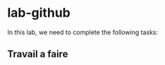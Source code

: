 # lab-github

In this lab, we need to complete the following tasks:

## Travail a faire

<!-- 
1. Working with Branches in GitHub: We will explore how to create, manage, and work with branches in GitHub. Branches allow us to work on different features or fixes concurrently without affecting the main codebase. We'll learn how to create branches, switch between them, and merge changes back to the main branch.

1. Resolving Conflicts: Conflict resolution is a common challenge when collaborating on code. We will practice resolving conflicts that may occur when merging branches. This involves identifying conflicting changes and deciding which version of the code to keep.

By completing these tasks, we aim to improve our understanding of version control, branch management, and conflict resolution in GitHub.

Steps to make conflict

After collaborate with someone else to work on same repo

**First you need to clone your repo**

`git clone https://github.com/yasmine-daifane/lab-github.git`

**than you need to clone your repo**

- than you can start changing in files according to your tasks => but sometimes you may change same line that your group mate changed too
  in this stuation when you try to merge your branch with his branch you will get a conflict.

**Create your branch and push**

`git checkout -b <branch-name>`
Replace with the desired name for your new branch. This command creates a new branch and switches to it.
**If you want to create the branch but stay on your current branch, you can omit the -b flag:**

`git branch <branch-name>`

**After creating the branch, you can switch to it later using:**

`git checkout <branch-name>`

Or, if you're using Git version 2.23 or later, you can use the git switch command to switch branches:

`git switch <branch-name>`
Remember to replace with the actual name you want to give to your new branch.

To merge branches barnch-1 and branch-2 into the main branch, follow these steps:

Ensure You're on the Main Branch:
Before you start merging, ensure that you are on the main branch. You can switch to the main branch using the following command:

`git checkout main`
**Pull the Latest Changes:**

It's a good practice to ensure your main branch is up-to-date with the remote repository before merging any branches. You can do this with:

`git pull origin main`
Merge the Branches: To merge the barnch-1 into main, use the following command:

`git merge barnch-1`
Then, if there are no conflicts, to merge the branch-2 into main, use:

`git merge branch-2`

**Resolve Conflicts (If Any):**

If there are conflicts during the merge process, Git will pause and allow you to resolve them. You'll need to open the conflicted files, resolve the conflicts

**follow this steps to resolve conflict**

```
<body>
<<<<<<< HEAD
    Hello im jalil betroji a full stack developer and solicode intern
=======
    hussein ipsum dolor sit amet consectetur adipisicing elit.
>>>>>>> origin/hussein
    Sed maiores quo debitis harum dolorum, itaque aliquid reiciendis
    quasi repellendus aliquam alias ipsam eligendi earum voluptate totam! Quos deleniti pariatur nemo?
    ll
    lorem
    MMMM
</body>

```

**Accept Current Change**
use it if you want to keep the current change ignore the Incoming Change

**Accept Incoming Change**
use it if you want to keep the Incoming Change ignore the current Change
**Accept Both Changes**
use it if you want to keep the both Changes
**Compare Changes**
use it if you want to caompare changes and see what you want to keep and what you want to change

**then stage the resolved files using:**

`git add <conflicted-file-name>`
Once all conflicts are resolved, continue the merge process with:

`git merge --continue`
Commit the Merged Changes: After resolving any conflicts and making sure everything is as you want it, commit the merged changes:

`git commit -m "Merge branch-1 and branch-2 into main"`
**Push the Changes to Remote:**
Finally, push the merged changes to the remote repository:

`git push origin main`
Now, the changes from the bracnh-1 and branch-2 branches are merged into the main branch. Make sure to thoroughly test the merged code to ensure everything is working as expected before pushing to production if applicable.

```

``` -->
